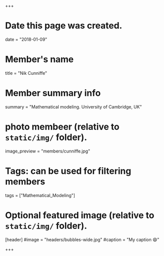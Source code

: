 +++
# Date this page was created.
date = "2018-01-09"

# Member's name
title = "Nik Cunniffe"

# Member summary info
summary = "Mathematical modeling. University of Cambridge, UK"

# photo membeer (relative to `static/img/` folder).
image_preview = "members/cunniffe.jpg"

# Tags: can be used for filtering members
tags = ["Mathematical_Modeling"]

# Optional featured image (relative to `static/img/` folder).
[header]
#image = "headers/bubbles-wide.jpg"
#caption = "My caption :smile:"

+++
